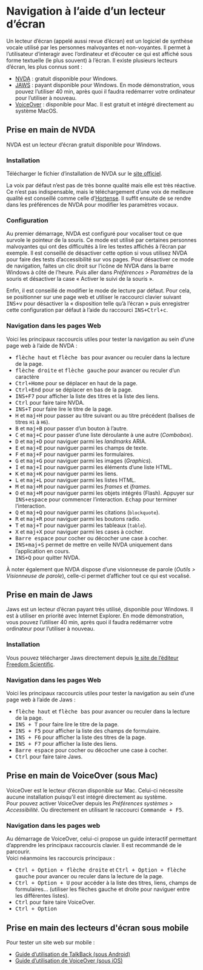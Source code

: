 # Navigation à l’aide d’un lecteur d’écran

<script>$(document).ready(function () {
    setBreadcrumb([
        {"label":"Outils de test", "url": "./methodes-outils.html"},
        {"label":"Navigation à l’aide d’un lecteur d’écran"}]);
});</script>

<span data-menuitem="methodes-outils"></span>

Un lecteur d’écran (appelé aussi revue d’écran) est un logiciel de synthèse vocale utilisé par les personnes malvoyantes et non-voyantes. Il permet à l’utilisateur d’interagir avec l’ordinateur et d’écouter ce qui est affiché sous forme textuelle (le plus souvent) à l’écran.
Il existe plusieurs lecteurs d’écran, les plus connus sont&nbsp;:
- [<abbr>NVDA</abbr>](http://nvda-fr.org/)&nbsp;: gratuit disponible pour Windows.
- [<abbr>JAWS</abbr>](http://www.freedomscientific.com/Downloads/JAWS)&nbsp;: payant disponible pour Windows. En mode démonstration, vous pouvez l’utiliser 40 min, après quoi il faudra redémarrer votre ordinateur pour l’utiliser à nouveau.
- [VoiceOver](http://www.apple.com/fr/accessibility/osx/voiceover/)&nbsp;: disponible pour Mac. Il est gratuit et intégré directement au système MacOS.

## Prise en main de <abbr>NVDA</abbr>

<abbr>NVDA</abbr> est un lecteur d’écran gratuit disponible pour Windows.

### Installation

Télécharger le fichier d’installation de <abbr>NVDA</abbr> sur le [site officiel](http://nvda-fr.org/).

La voix par défaut n’est pas de très bonne qualité mais elle est très réactive. Ce n’est pas indispensable, mais le téléchargement d’une voix de meilleure qualité est conseillé comme celle d’[Hortense](https://www.nvda-fr.org/voix/MSSpeech_TTS_fr-FR_Hortense.msi). Il suffit ensuite de se rendre dans les préférences de <abbr>NVDA</abbr> pour modifier les paramètres vocaux.

### Configuration

Au premier démarrage, <abbr>NVDA</abbr> est configuré pour vocaliser tout ce que survole le pointeur de la souris. Ce mode est utilisé par certaines personnes malvoyantes qui ont des difficultés à lire les textes affichés à l’écran par exemple. Il est conseillé de désactiver cette option si vous utilisez <abbr>NVDA</abbr> pour faire des tests d’accessibilité sur vos pages. 
Pour désactiver ce mode de navigation, faites un clic droit sur l’icône de <abbr>NVDA</abbr> dans la barre Windows à côté de l’heure. Puis aller dans *Préférences &gt; Paramètres* de la souris et désactiver la case «&nbsp;Activer le suivi de la souris&nbsp;».

Enfin, il est conseillé de modifier le mode de lecture par défaut. Pour cela, se positionner sur une page web et utiliser le raccourci clavier suivant <kbd>INS+v</kbd> pour désactiver la «&nbsp;disposition telle qu’à l’écran&nbsp;» puis enregistrer cette configuration par défaut à l’aide du raccourci <kbd>INS+Ctrl+c</kbd>. 

### Navigation dans les pages Web

Voici les principaux raccourcis utiles pour tester la navigation au sein d’une page web à l’aide de <abbr>NVDA</abbr>&nbsp;:
- <kbd>flèche haut</kbd> et <kbd>flèche bas</kbd> pour avancer ou reculer dans la lecture de la page.
- <kbd>flèche droite</kbd> et <kbd>flèche gauche</kbd> pour avancer ou reculer d’un caractère
- <kbd>Ctrl+Home</kbd> pour se déplacer en haut de la page.
- <kbd>Ctrl+End</kbd> pour se déplacer en bas de la page.
- <kbd>INS+F7</kbd> pour afficher la liste des titres et la liste des liens.
- <kbd>Ctrl</kbd> pour faire taire <abbr>NVDA</abbr>.
- <kbd>INS+T</kbd> pour faire lire le titre de la page.
- <kbd>H</kbd> et <kbd>maj+H</kbd> pour passer au titre suivant ou au titre précédent (balises de titres `H1` à `H6`).
- <kbd>B</kbd> et <kbd>maj+B</kbd> pour passer d’un bouton à l’autre.
- <kbd>C</kbd> et <kbd>maj+C</kbd> pour passer d’une liste déroulante à une autre (<i lang="en">Combobox</i>).
- <kbd>D</kbd> et <kbd>maj+D</kbd> pour naviguer parmi les <i lang="en">landmarks</i> <abbr>ARIA</abbr>.
- <kbd>E</kbd> et <kbd>maj+E</kbd> pour naviguer parmi les champs de texte.
- <kbd>F</kbd> et <kbd>maj+F</kbd> pour naviguer parmi les formulaires.
- <kbd>G</kbd> et <kbd>maj+G</kbd> pour naviguer parmi les images (<i lang="en">Graphics</i>).
- <kbd>I</kbd> et <kbd>maj+I</kbd> pour naviguer parmi les éléments d’une liste <abbr>HTML</abbr>.
- <kbd>K</kbd> et <kbd>maj+K</kbd> pour naviguer parmi les liens.
- <kbd>L</kbd> et <kbd>maj+L</kbd> pour naviguer parmi les listes <abbr>HTML</abbr>.
- <kbd>M</kbd> et <kbd>maj+M</kbd> pour naviguer parmi les <i lang="en">frames</i> et <i lang="en">iframes</i>.
- <kbd>O</kbd> et <kbd>maj+M</kbd> pour naviguer parmi les objets intégrés (Flash). Appuyer sur <kbd>INS+espace</kbd> pour commencer l’interaction. <kbd>Echap</kbd> pour terminer l’interaction.
- <kbd>Q</kbd> et <kbd>maj+Q</kbd> pour naviguer parmi les citations (`blockquote`).
- <kbd>R</kbd> et <kbd>maj+R</kbd> pour naviguer parmi les boutons radio.
- <kbd>T</kbd> et <kbd>maj+T</kbd> pour naviguer parmi les tableaux (`table`).
- <kbd>X</kbd> et <kbd>maj+X</kbd> pour naviguer parmi les cases à cocher.
- <kbd>Barre espace</kbd> pour cocher ou décocher une case à cocher.
- <kbd>INS+maj+S</kbd> permet de mettre en veille <abbr>NVDA</abbr> uniquement dans l’application en cours.
- <kbd>INS+Q</kbd> pour quitter <abbr>NVDA</abbr>.

À noter également que <abbr>NVDA</abbr> dispose d’une visionneuse de parole (*Outils &gt; Visionneuse de parole*), celle-ci permet d’afficher tout ce qui est vocalisé.

## Prise en main de Jaws

Jaws est un lecteur d’écran payant très utilisé, disponible pour Windows. Il est à utiliser en priorité avec Internet Explorer. En mode démonstration, vous pouvez l’utiliser 40 min, après quoi il faudra redémarrer votre ordinateur pour l’utiliser à nouveau.

### Installation 

Vous pouvez télécharger Jaws directement depuis [le site de l’éditeur Freedom Scientific](http://www.freedomscientific.com/Downloads/JAWS).

### Navigation dans les pages Web

Voici les principaux raccourcis utiles pour tester la navigation au sein d’une page web à l’aide de Jaws&nbsp;:
- <kbd>flèche haut</kbd> et <kbd>flèche bas</kbd> pour avancer ou reculer dans la lecture de la page.
- <kbd>INS + T</kbd> pour faire lire le titre de la page.
- <kbd>INS + F5</kbd> pour afficher la liste des champs de formulaire.
- <kbd>INS + F6</kbd> pour afficher la liste des titres de la page.
- <kbd>INS + F7</kbd> pour afficher la liste des liens.
- <kbd>Barre espace</kbd> pour cocher ou décocher une case à cocher.
- <kbd>Ctrl</kbd> pour faire taire Jaws.

## Prise en main de VoiceOver (sous Mac)

VoiceOver est le lecteur d’écran disponible sur Mac. Celui-ci nécessite aucune installation puisqu’il est intégré directement au système.  
Pour pouvez activer VoiceOver depuis les *Préférences systèmes &gt; Accessibilité*. Ou directement en utilisant le raccourci <kbd>Commande + F5</kbd>.

### Navigation dans les pages web

Au démarrage de VoiceOver, celui-ci propose un guide interactif permettant d’apprendre les principaux raccourcis clavier. Il est recommandé de le parcourir.  
Voici néanmoins les raccourcis principaux&nbsp;:
- <kbd>Ctrl + Option + flèche droite</kbd> et <kbd>Ctrl + Option + flèche gauche</kbd> pour avancer ou reculer dans la lecture de la page.
- <kbd>Ctrl + Option + U</kbd> pour accéder à la liste des titres, liens, champs de formulaires… (utiliser les flèches gauche et droite pour naviguer entre les différentes listes). 
- <kbd>Ctrl</kbd> pour faire taire VoiceOver.
- <kbd>Ctrl + Option</kbd> <!-- MISSING SOMETHING HERE? (sd) -->

## Prise en main des lecteurs d'écran sous mobile
Pour tester un site web sur mobile : 
- <a href="../mobile/screen-reader-talkback.html">Guide d’utilisation de TalkBack (sous Android)</a>
- <a href="../mobile/screen-reader-voiceover.html">Guide d’utilisation de VoiceOver (sous iOS)</a>

<!--  This file is part of a11y-guidelines | Our vision of mobile & web accessibility guidelines and best practices, with valid/invalid examples.
 Copyright (C) 2016  Orange SA
 See the Creative Commons Legal Code Attribution-ShareAlike 3.0 Unported License for more details (LICENSE file). -->